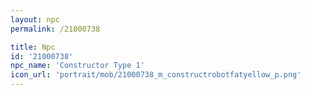```yaml
---
layout: npc
permalink: /21000738

title: Npc
id: '21000738'
npc_name: 'Constructor Type 1'
icon_url: 'portrait/mob/21000738_m_constructrobotfatyellow_p.png'
---
```

